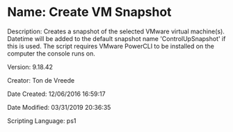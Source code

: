 ﻿# Name: Create VM Snapshot

Description: Creates a snapshot of the selected VMware virtual machine(s). Datetime will be added to the default snapshot name 'ControlUpSnapshot' if this is used. The script requires VMware PowerCLI to be installed on the computer the console runs on.

Version: 9.18.42

Creator: Ton de Vreede

Date Created: 12/06/2016 16:59:17

Date Modified: 03/31/2019 20:36:35

Scripting Language: ps1

